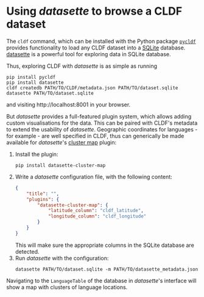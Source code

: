 # Using *datasette* to browse a CLDF dataset

The `cldf` command, which can be installed with the Python package 
[`pycldf`](https://pypi.org/project/pycldf/) provides functionality to load
any CLDF dataset into a [SQLite](https://sqlite.org/index.html) database.
[datasette](https://datasette.readthedocs.io/en/stable/) is a powerful tool for exploring
data in SQLite database.

Thus, exploring CLDF with *datasette* is as simple as running

```shell script
pip install pycldf
pip install datasette
cldf createdb PATH/TO/CLDF/metadata.json PATH/TO/dataset.sqlite
datasette PATH/TO/dataset.sqlite
```

and visiting http://localhost:8001 in your browser.

But *datasette* provides a full-featured plugin system, which allows adding 
custom visualisations for the data. This can be paired with CLDF's metadata to
extend the usability of *datasette*. Geographic coordinates for languages - for
example - are well specified in CLDF, thus can generically be made available for
*datasette*'s [cluster map](https://github.com/simonw/datasette-cluster-map) plugin:

1. Install the plugin:
   ```shell script
   pip install datasette-cluster-map
   ```
2. Write a *datasette* configuration file, with the following content:
   ```json
   {
       "title": "",
       "plugins": {
           "datasette-cluster-map": {
               "latitude_column": "cldf_latitude",
               "longitude_column": "cldf_longitude"
           }
       }
   }
   ```
   This will make sure the appropriate columns in the SQLite database are detected.
3. Run *datasette* with the configuration:
   ```shell script
   datasette PATH/TO/dataset.sqlite -m PATH/TO/datasette_metadata.json
   ```

Navigating to the `LanguageTable` of the database in *datasette*'s interface will show
a map with clusters of language locations.
